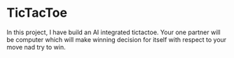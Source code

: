 # TicTacToe
 In this project, I have build an AI integrated tictactoe.
 Your one partner will be computer which will make winning decision for itself with respect to your move nad try to win.
